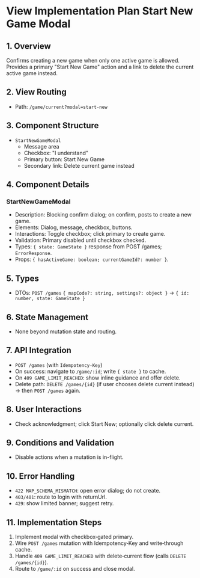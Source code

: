 # View Implementation Plan Start New Game Modal

## 1. Overview
Confirms creating a new game when only one active game is allowed. Provides a primary "Start New Game" action and a link to delete the current active game instead.

## 2. View Routing
- Path: `/game/current?modal=start-new`

## 3. Component Structure
- `StartNewGameModal`
  - Message area
  - Checkbox: "I understand"
  - Primary button: Start New Game
  - Secondary link: Delete current game instead

## 4. Component Details
### StartNewGameModal
- Description: Blocking confirm dialog; on confirm, posts to create a new game.
- Elements: Dialog, message, checkbox, buttons.
- Interactions: Toggle checkbox; click primary to create game.
- Validation: Primary disabled until checkbox checked.
- Types: `{ state: GameState }` response from POST /games; `ErrorResponse`.
- Props: `{ hasActiveGame: boolean; currentGameId?: number }`.

## 5. Types
- DTOs: `POST /games` `{ mapCode?: string, settings?: object }` → `{ id: number, state: GameState }`

## 6. State Management
- None beyond mutation state and routing.

## 7. API Integration
- `POST /games` (with `Idempotency-Key`)
- On success: navigate to `/game/:id`; write `{ state }` to cache.
- On `409 GAME_LIMIT_REACHED`: show inline guidance and offer delete.
- Delete path: `DELETE /games/{id}` (if user chooses delete current instead) → then `POST /games` again.

## 8. User Interactions
- Check acknowledgment; click Start New; optionally click delete current.

## 9. Conditions and Validation
- Disable actions when a mutation is in-flight.

## 10. Error Handling
- `422 MAP_SCHEMA_MISMATCH`: open error dialog; do not create.
- `403/401`: route to login with returnUrl.
- `429`: show limited banner; suggest retry.

## 11. Implementation Steps
1. Implement modal with checkbox‑gated primary.
2. Wire `POST /games` mutation with Idempotency‑Key and write‑through cache.
3. Handle `409 GAME_LIMIT_REACHED` with delete‑current flow (calls `DELETE /games/{id}`).
4. Route to `/game/:id` on success and close modal.

